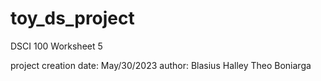 # toy_ds_project
DSCI 100 Worksheet 5

project creation date: May/30/2023
author: Blasius Halley Theo Boniarga
